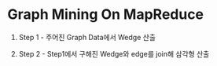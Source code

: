 # Graph Mining On MapReduce

  1. Step 1 - 주어진 Graph Data에서 Wedge 산출

  2. Step 2 - Step1에서 구해진 Wedge와 edge를 join해 삼각형 산출